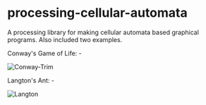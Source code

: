 # processing-cellular-automata
A processing library for making cellular automata based graphical programs. Also included two examples.


Conway's Game of Life: -

![Conway-Trim](https://user-images.githubusercontent.com/58913047/158030771-e61b43e7-97fb-454d-a3bd-488c8e2c4019.gif)


Langton's Ant: -

![Langton](https://user-images.githubusercontent.com/58913047/158030776-4faf9a58-06d3-449d-ae9d-bebe222e3d94.gif)
